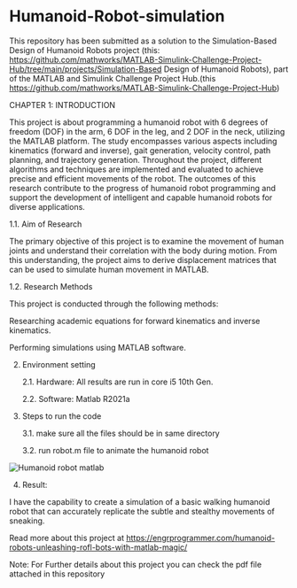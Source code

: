 # Humanoid-Robot-simulation

This repository has been submitted as a solution to the Simulation-Based Design of Humanoid Robots project (this: https://github.com/mathworks/MATLAB-Simulink-Challenge-Project-Hub/tree/main/projects/Simulation-Based Design of Humanoid Robots), part of the MATLAB and Simulink Challenge Project Hub.(this https://github.com/mathworks/MATLAB-Simulink-Challenge-Project-Hub)

CHAPTER 1: INTRODUCTION

This project is about programming a humanoid robot with 6 degrees of freedom (DOF) in the arm, 6 DOF in the leg, and 2 DOF in the neck, utilizing the MATLAB platform. The study encompasses various aspects including kinematics (forward and inverse), gait generation, velocity control, path planning, and trajectory generation. Throughout the project, different algorithms and techniques are implemented and evaluated to achieve precise and efficient movements of the robot. The outcomes of this research contribute to the progress of humanoid robot programming and support the development of intelligent and capable humanoid robots for diverse applications.

  1.1.	Aim of Research

The primary objective of this project is to examine the movement of human joints and understand their correlation with the body during motion. From this understanding, the project aims to derive displacement matrices that can be used to simulate human movement in MATLAB.

  1.2. 	Research Methods

This project is conducted through the following methods:

  Researching academic equations for forward kinematics and inverse kinematics.

  Performing simulations using MATLAB software.

2. Environment setting
   
    2.1. Hardware: All results are run in core i5 10th Gen.
   
    2.2. Software: Matlab R2021a

3. Steps to run the code

    3.1. make sure all the files should be in same directory
   
    3.2. run robot.m file to animate the humanoid robot


![Humanoid robot matlab](https://github.com/MMudassirShakeel/Humanoid-Robot-simulation/assets/112872954/e18b6e9b-467f-4cf3-88e2-76fe48b0ae3f)


4. Result:
   
I have the capability to create a simulation of a basic walking humanoid robot that can accurately replicate the subtle and stealthy movements of sneaking.
   
Read more about this project at 
https://engrprogrammer.com/humanoid-robots-unleashing-rofl-bots-with-matlab-magic/


Note: For Further details about this project you can check the pdf file attached in this repository
